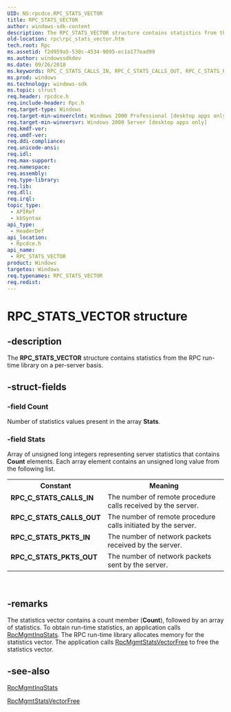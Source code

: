 ```yaml
---
UID: NS:rpcdce.RPC_STATS_VECTOR
title: RPC_STATS_VECTOR
author: windows-sdk-content
description: The RPC_STATS_VECTOR structure contains statistics from the RPC run-time library on a per-server basis.
old-location: rpc\rpc_stats_vector.htm
tech.root: Rpc
ms.assetid: f2d959a5-530c-4534-9095-ec1a177ead99
ms.author: windowssdkdev
ms.date: 09/26/2018
ms.keywords: RPC_C_STATS_CALLS_IN, RPC_C_STATS_CALLS_OUT, RPC_C_STATS_PKTS_IN, RPC_C_STATS_PKTS_OUT, RPC_STATS_VECTOR, RPC_STATS_VECTOR structure [RPC], _rpc_rpc_stats_vector, rpc.rpc_stats_vector, rpcdce/RPC_STATS_VECTOR
ms.prod: windows
ms.technology: windows-sdk
ms.topic: struct
req.header: rpcdce.h
req.include-header: Rpc.h
req.target-type: Windows
req.target-min-winverclnt: Windows 2000 Professional [desktop apps only]
req.target-min-winversvr: Windows 2000 Server [desktop apps only]
req.kmdf-ver: 
req.umdf-ver: 
req.ddi-compliance: 
req.unicode-ansi: 
req.idl: 
req.max-support: 
req.namespace: 
req.assembly: 
req.type-library: 
req.lib: 
req.dll: 
req.irql: 
topic_type:
 - APIRef
 - kbSyntax
api_type:
 - HeaderDef
api_location:
 - Rpcdce.h
api_name:
 - RPC_STATS_VECTOR
product: Windows
targetos: Windows
req.typenames: RPC_STATS_VECTOR
req.redist: 
---
```


# RPC_STATS_VECTOR structure


## -description


The 
<b>RPC_STATS_VECTOR</b> structure contains statistics from the RPC run-time library on a per-server basis.


## -struct-fields




### -field Count

Number of statistics values present in the array <b>Stats</b>.


### -field Stats

Array of unsigned long integers representing server statistics that contains <b>Count</b> elements. Each array element contains an unsigned long value from the following list. 



<table>
<tr>
<th>Constant</th>
<th>Meaning</th>
</tr>
<tr>
<td width="40%"><a id="RPC_C_STATS_CALLS_IN"></a><a id="rpc_c_stats_calls_in"></a><dl>
<dt><b>RPC_C_STATS_CALLS_IN</b></dt>
</dl>
</td>
<td width="60%">
The number of remote procedure calls received by the server.

</td>
</tr>
<tr>
<td width="40%"><a id="RPC_C_STATS_CALLS_OUT"></a><a id="rpc_c_stats_calls_out"></a><dl>
<dt><b>RPC_C_STATS_CALLS_OUT</b></dt>
</dl>
</td>
<td width="60%">
The number of remote procedure calls initiated by the server.

</td>
</tr>
<tr>
<td width="40%"><a id="RPC_C_STATS_PKTS_IN"></a><a id="rpc_c_stats_pkts_in"></a><dl>
<dt><b>RPC_C_STATS_PKTS_IN</b></dt>
</dl>
</td>
<td width="60%">
The number of network packets received by the server.

</td>
</tr>
<tr>
<td width="40%"><a id="RPC_C_STATS_PKTS_OUT"></a><a id="rpc_c_stats_pkts_out"></a><dl>
<dt><b>RPC_C_STATS_PKTS_OUT</b></dt>
</dl>
</td>
<td width="60%">
The number of network packets sent by the server.

</td>
</tr>
</table>
 


## -remarks



The statistics vector contains a count member (<b>Count</b>), followed by an array of statistics. To obtain run-time statistics, an application calls 
<a href="https://msdn.microsoft.com/478b9f33-db01-4a1d-9b5b-dc2662ee8d7b">RpcMgmtInqStats</a>. The RPC run-time library allocates memory for the statistics vector. The application calls 
<a href="https://msdn.microsoft.com/0dc98053-8599-4884-a56a-5889a4480dcb">RpcMgmtStatsVectorFree</a> to free the statistics vector.




## -see-also




<a href="https://msdn.microsoft.com/478b9f33-db01-4a1d-9b5b-dc2662ee8d7b">RpcMgmtInqStats</a>



<a href="https://msdn.microsoft.com/0dc98053-8599-4884-a56a-5889a4480dcb">RpcMgmtStatsVectorFree</a>
 

 

